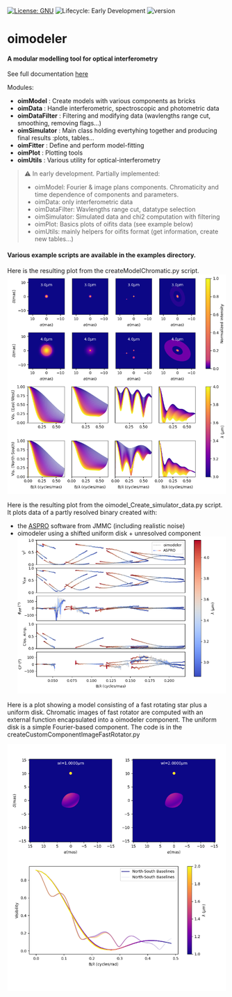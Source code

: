 [![License: GNU](https://img.shields.io/badge/License-GNU-yellow.svg)](https://www.gnu.org/licenses/gpl-3.0.en.html)
![Lifecycle:
Early Development](https://img.shields.io/badge/lifecycle-EarlyDevelopment-orange.svg)
![version](https://img.shields.io/badge/version-0.0.1-blue)
# oimodeler

#### A modular modelling tool for optical interferometry

See full documentation [here](https://oimodeler.readthedocs.io/en/latest/)

Modules:
* **oimModel** : Create models with various components as bricks 
* **oimData** :  Handle interferometric, spectroscopic and photometric data
* **oimDataFilter** : Filtering and modifying data (wavlengths range cut, smoothing, removing flags...)  
* **oimSimulator** : Main class holding evertyhing together and producing final results :plots, tables...
* **oimFitter** : Define and perform model-fitting   
* **oimPlot** : Plotting tools
* **oimUtils** : Various utility for optical-interferometry


>:warning: In early development. Partially implemented:     
>* oimModel: Fourier & image plans components. Chromaticity and time dependence of components and parameters. 
>* oimData: only interferometric data   
>* oimDataFilter: Wavlengths range cut, datatype selection
>* oimSimulator: Simulated data and chi2 computation with filtering
>* oimPlot: Basics plots of oifits data (see example below)    
>* oimUtils: mainly helpers for oifits format (get information, create new tables...)



#### Various example scripts are available in the examples directory. 

Here is the resulting plot from the createModelChromatic.py script.
![boo](./images/createModelChromatic.png)
 
Here is the resulting plot from the oimodel_Create_simulator_data.py script.    
It plots data of a partly resolved binary created with:
- the [ASPRO](https://www.jmmc.fr/english/tools/proposal-preparation/aspro/) software from JMMC (including realistic noise)
- oimodeler using a shifted uniform disk + unresolved component
![boo](./images/oimodel_Create_simulator_data.png)

Here is a plot showing a model consisting of a fast rotating star plus a uniform disk. Chromatic images of fast rotator are computed with an external function encapsulated into a oimodeler component. The uniform disk is a simple Fourier-based component. The code is in the createCustomComponentImageFastRotator.py

![boo](./images/customCompImageFastRotatorImageAndVis.png)
